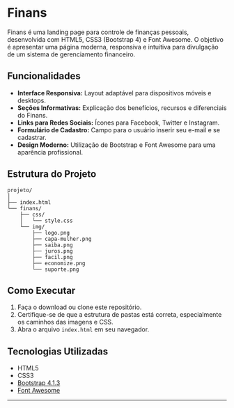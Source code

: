 # Finans

Finans é uma landing page para controle de finanças pessoais, desenvolvida com HTML5, CSS3 (Bootstrap 4) e Font Awesome. O objetivo é apresentar uma página moderna, responsiva e intuitiva para divulgação de um sistema de gerenciamento financeiro.

## Funcionalidades

- **Interface Responsiva:** Layout adaptável para dispositivos móveis e desktops.
- **Seções Informativas:** Explicação dos benefícios, recursos e diferenciais do Finans.
- **Links para Redes Sociais:** Ícones para Facebook, Twitter e Instagram.
- **Formulário de Cadastro:** Campo para o usuário inserir seu e-mail e se cadastrar.
- **Design Moderno:** Utilização de Bootstrap e Font Awesome para uma aparência profissional.

## Estrutura do Projeto

```
projeto/
│
├── index.html
└── finans/
    ├── css/
    │   └── style.css
    └── img/
        ├── logo.png
        ├── capa-mulher.png
        ├── saiba.png
        ├── juros.png
        ├── facil.png
        ├── economize.png
        └── suporte.png
```

## Como Executar

1. Faça o download ou clone este repositório.
2. Certifique-se de que a estrutura de pastas está correta, especialmente os caminhos das imagens e CSS.
3. Abra o arquivo `index.html` em seu navegador.

## Tecnologias Utilizadas

- HTML5
- CSS3
- [Bootstrap 4.1.3](https://getbootstrap.com/)
- [Font Awesome](https://fontawesome.com/)

---
